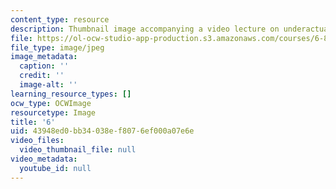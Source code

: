 ```yaml
---
content_type: resource
description: Thumbnail image accompanying a video lecture on underactuated robotics.
file: https://ol-ocw-studio-app-production.s3.amazonaws.com/courses/6-832-underactuated-robotics-spring-2009/43948ed0bb34038ef8076ef000a07e6e_6.jpg
file_type: image/jpeg
image_metadata:
  caption: ''
  credit: ''
  image-alt: ''
learning_resource_types: []
ocw_type: OCWImage
resourcetype: Image
title: '6'
uid: 43948ed0-bb34-038e-f807-6ef000a07e6e
video_files:
  video_thumbnail_file: null
video_metadata:
  youtube_id: null
---
```

